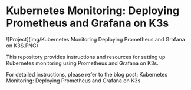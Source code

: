 # Kubernetes Monitoring: Deploying Prometheus and Grafana on K3s
![Project](img/Kubernetes Monitoring Deploying Prometheus and Grafana on K3S.PNG)

This repository provides instructions and resources for setting up Kubernetes monitoring using Prometheus and Grafana on K3s.

For detailed instructions, please refer to the blog post: Kubernetes Monitoring: Deploying Prometheus and Grafana on K3s